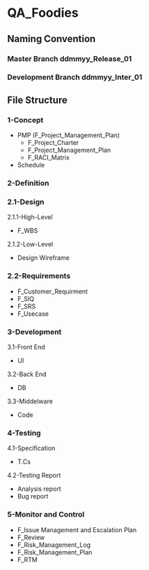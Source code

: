 # QA_Foodies
## Naming Convention 
### Master Branch ddmmyy_Release_01
### Development Branch ddmmyy_Inter_01
## File Structure 
### 1-Concept  
- PMP (F_Project_Management_Plan)
   - F_Project_Charter
   - F_Project_Management_Plan
   - F_RACI_Matrix
- Schedule
### 2-Definition 
### 2.1-Design
2.1.1-High-Level 
- F_WBS

2.1.2-Low-Level
- Design Wireframe

### 2.2-Requirements 
- F_Customer_Requirment
- F_SIQ
- F_SRS
- F_Usecase
### 3-Development
3.1-Front End 
- UI

3.2-Back End 
- DB

3.3-Middelware 
- Code
### 4-Testing
4.1-Specification
- T.Cs

4.2-Testing Report
- Analysis report
- Bug report
### 5-Monitor and Control 
- F_Issue Management and Escalation Plan
- F_Review
- F_Risk_Management_Log
- F_Risk_Management_Plan
- F_RTM
